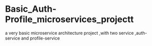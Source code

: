 # Basic_Auth-Profile_microservices_projectt
a very basic microservice architecture project ,with two service ,auth-service and profile-service
